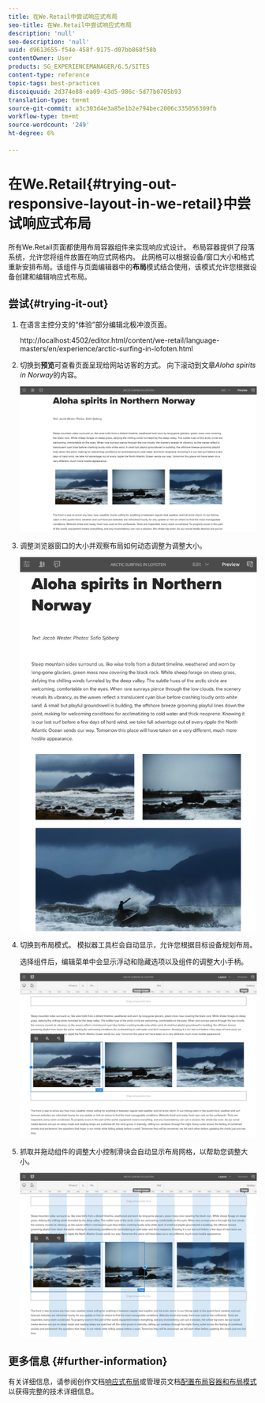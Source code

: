 ```yaml
---
title: 在We.Retail中尝试响应式布局
seo-title: 在We.Retail中尝试响应式布局
description: 'null'
seo-description: 'null'
uuid: d9613655-f54e-458f-9175-d07bb868f58b
contentOwner: User
products: SG_EXPERIENCEMANAGER/6.5/SITES
content-type: reference
topic-tags: best-practices
discoiquuid: 2d374e88-ea09-43d5-986c-5d77b0705b93
translation-type: tm+mt
source-git-commit: a3c303d4e3a85e1b2e794bec2006c335056309fb
workflow-type: tm+mt
source-wordcount: '249'
ht-degree: 6%

---
```



# 在We.Retail{#trying-out-responsive-layout-in-we-retail}中尝试响应式布局

所有We.Retail页面都使用布局容器组件来实现响应式设计。 布局容器提供了段落系统，允许您将组件放置在响应式网格内。 此网格可以根据设备/窗口大小和格式重新安排布局。该组件与页面编辑器中的&#x200B;**布局**&#x200B;模式结合使用，该模式允许您根据设备创建和编辑响应式布局。

## 尝试{#trying-it-out}

1. 在语言主控分支的“体验”部分编辑北极冲浪页面。

   http://localhost:4502/editor.html/content/we-retail/language-masters/en/experience/arctic-surfing-in-lofoten.html

1. 切换到&#x200B;**预览**&#x200B;可查看页面呈现给网站访客的方式。 向下滚动到文章&#x200B;*Aloha spirits in Norway*&#x200B;的内容。

   ![chlimage_1-178](assets/chlimage_1-178.png)

1. 调整浏览器窗口的大小并观察布局如何动态调整为调整大小。

   ![chlimage_1-179](assets/chlimage_1-179.png)

1. 切换到布局模式。 模拟器工具栏会自动显示，允许您根据目标设备规划布局。

   选择组件后，编辑菜单中会显示浮动和隐藏选项以及组件的调整大小手柄。

   ![chlimage_1-180](assets/chlimage_1-180.png)

1. 抓取并拖动组件的调整大小控制滑块会自动显示布局网格，以帮助您调整大小。

   ![chlimage_1-181](assets/chlimage_1-181.png)

## 更多信息 {#further-information}

有关详细信息，请参阅创作文档[响应式布局](/help/sites-authoring/responsive-layout.md)或管理员文档[配置布局容器和布局模式](/help/sites-administering/configuring-responsive-layout.md)以获得完整的技术详细信息。
